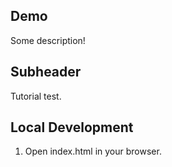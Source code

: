 ## Demo

Some description!

## Subheader

Tutorial test.

## Local Development

1. Open index.html in your browser.

